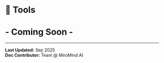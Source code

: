 # 🔧 Tools


# - Coming Soon -


---
**Last Updated:** Sep 2025  
**Doc Contributor:** Team @ MiroMind AI
